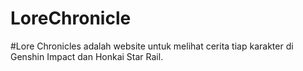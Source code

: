 # LoreChronicle

#Lore Chronicles adalah website untuk melihat cerita tiap karakter di Genshin Impact dan Honkai Star Rail.

